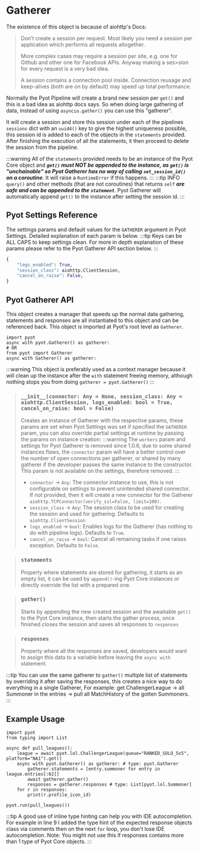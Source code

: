 # Gatherer

The existence of this object is because of aiohttp's Docs:

>Don’t create a session per request. Most likely you need a session per application which performs all requests altogether.
>
>More complex cases may require a session per site, e.g. one for Github and other one for Facebook APIs. Anyway making a ses>sion for every request is a very bad idea.
>
>A session contains a connection pool inside. Connection reusage and keep-alives (both are on by default) may speed up total performance.

Normally the Pyot Pipeline will create a brand new session per `get()` and this is a bad idea as aiohttp docs says. So when doing large gathering of data, instead of using `asyncio.gather()` you can use this "gatherer".

It will create a session and store this session under each of the pipelines `sessions` dict with an `uuid4()` key to give the highest uniqueness possible, this session id is added to each of the objects in the `statements` provided. After finishing the execution of all the statements, it then proceed to delete the session from the pipeline. 

:::warning
All of the `statements` provided needs to be an instance of the Pyot Core object and **_`get()` must NOT be appended to the instance, as `get()` is "unchainable" so Pyot Gatherer has no way of calling `set_session_id()` on a coroutine_**. It will raise a `RuntimeError` if this happens.
:::
:::tip INFO
`query()` and other methods (that are not coroutines) that returns `self` **_are safe and can be appended to the `statement`_**.
Pyot Gatherer will automatically append `get()` to the instance after setting the session id.
:::

## Pyot Settings Reference
The settings params and default values for the `GATHERER` argument in Pyot Settings. Detailed explanation of each param is below.
:::tip
Keys can be ALL CAPS to keep settings clean.
For more in depth explanation of these params please refer to the Pyot Gatherer API section below.
:::
```python
{
    "logs_enabled": True,
    "session_class": aiohttp.ClientSession,
    "cancel_on_raise": False,
}
```

## Pyot Gatherer API
This object creates a manager that speeds up the normal data gathering, statements and responses are all instantiated to this object and can be referenced back.
This object is imported at Pyot's root level as `Gatherer`.
```python{1,4}
import pyot
async with pyot.Gatherer() as gatherer:
# OR
from pyot import Gatherer
async with Gatherer() as gatherer:
```
:::warning
This object is preferably used as a context manager because it will clean up the instance after the `with` statement freeing memory, although nothing stops you from doing `gatherer = pyot.Gatherer()`
:::
> ### `__init__(connector: Any = None, session_class: Any = aiohttp.ClientSession, logs_enabled: bool = True, cancel_on_raise: bool = False)`
> Creates an instance of Gatherer with the respective params, these params are set when Pyot Settings was set if specified the `GATHERER` param, you can also override partial settings at runtime by passing the params on instance creation:
>:::warning
>The `workers` param and settings for Pyot Gatherer is removed since 1.0.6, due to some shared instances flaws, the `connector` param will have a better control over the number of open connections per gatherer, or shared by many gatherer if the developer passes the same instance to the constructor. This param is not available on the settings, therefore removed.
>:::
> - `connector` <Badge text="param" type="warning" vertical="middle"/> -> `Any`: The connector instance to use, this is not configurable on settings to prevent unintended shared connector. If not provided, then it will create a new connector for the Gatherer `aiohttp.TCPConnector(verify_ssl=False, limit=100)`.
> - `session_class` <Badge text="param" type="warning" vertical="middle"/> -> `Any`: The session class to be used for creating the session and used for gathering. Defaults to `aiohttp.ClientSession`
> - `logs_enabled` <Badge text="param" type="warning" vertical="middle"/> -> `bool`: Enables logs for the Gatherer (has nothing to do with pipeline logs). Defaults to `True`.
> - `cancel_on_raise` <Badge text="param" type="warning" vertical="middle"/> -> `bool`: Cancel all remaining tasks if one raises exception. Defaults to `False`.

> ### `statements` <Badge text="property" type="error" vertical="middle"/>
> Property where statements are stored for gathering, it starts as an empty list, it can be used by `append()`-ing Pyot Core instances or directly override the list with a prepared one.

> ### `gather()` <Badge text="function" type="error" vertical="middle"/> <Badge text="awaitable" type="error" vertical="middle"/>
> Starts by appending the new created session and the awaitable `get()` to the Pyot Core instance, then starts the gather process, once finished closes the session and saves all responses to `responses`

> ### `responses` <Badge text="property" type="error" vertical="middle"/>
> Property where all the responses are saved, developers would want to assign this data to a variable before leaving the `async with` statement.

:::tip
You can use the same gatherer to `gather()` multiple list of statements by overriding it after saving the responses, this creates a nice way to do everything in a single Gatherer, For example: get ChallengerLeague -> all Summoner in the entries -> pull all MatchHistory of the gotten Summoners.
:::

## Example Usage
```python{6-9}
import pyot
from typing import List

async def pull_leagues():
    league = await pyot.lol.ChallengerLeague(queue="RANKED_SOLO_5x5", platform="NA1").get()
    async with pyot.Gatherer() as gatherer: # type: pyot.Gatherer
        gatherer.statements = [entry.summoner for entry in league.entries[:62]]
        await gatherer.gather()
        responses = gatherer.responses # type: List[pyot.lol.Summoner]
    for r in responses:
        print(r.profile_icon_id)

pyot.run(pull_leagues())
```
:::tip
A good use of inline type hinting can help you with IDE autocompletion. For example in line 9 I added the type hint of the expected response objects class via comments then on the next `for` loop, you don't lose IDE autocompletion. Note: You might not use this if responses contains more than 1 type of Pyot Core objects.
:::
